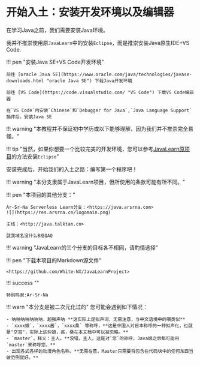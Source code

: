 # 开始入土：安装开发环境以及编辑器

在学习Java之前，我们需要安装Java环境。

我并不推崇使用原`JavaLearn`中的安装`Eclipse`，而是推崇安装Java原生IDE+VS Code.

!!! pen "安装Java SE+VS Code开发环境"

    前往 [oracle Java SE](https://www.oracle.com/java/technologies/javase-downloads.html "oracle Java SE") 下载Java开发环境

    前往 [VS Code](https://code.visualstudio.com/ "VS Code") 下载VS Code编辑器

    在`VS Code`内安装`Chinese`和`Debugger for Java`,`Java Language Support`插件后，安装Java SE

!!! warning "本教程并不保证初中学历或以下能够理解，因为我们并不推崇完全易懂。"

!!! tip "当然，如果你想要一个比较完美的开发环境，您可以参考[JavaLearn原项目](https://java.talktan.cn "JavaLearn原项目")的方法安装`Eclipse`"

安装完成后，开始我们的入土之路：编写第一个程序吧！

!!! warning "本分支隶属于JavaLearn项目，但所使用的条款可能有所不同。"

!!! pen "本项目的其他分支："

    Ar-Sr-Na Serverless Learn分支：<https://java.arsrna.com>
    ![](https://res.arsrna.cn/logomain.png)

    主线：<http://java.talktan.cn>

    就我域名没什么B格QAQ

!!! warning "JavaLearn的三个分支的目标各不相同，请酌情选择"

!!! pen "下载本项目的Markdown源文件"

    <https://github.com/White-NX/JavaLearnProject>

!!! success ""

    特别鸣谢:Ar-Sr-Na

!!! warn "本分支是被二次元化过的"
    您可能会遇到如下情况：
    
    - 呐呐呐呐呐呐呐，超强声呐 **这实际上是拟声词，无需注意，与中文语境中的喂类似**
    - `xxxx娘`，`xxxx酱`，`xxxx桑` 等称呼，**这是中国人对日本称呼的一种拟声化，也就是"空耳"，实际上这些娘，酱，桑在本文档中可以被忽略。**
    - `master`，释义：主人。**没错，主人，这是对`您`的称呼，Java娘之后都可能用`master`来称呼您。**
    - 出现各式各样的动漫角色名称。**无需在意，Master只需要将包含在代码块中的任何东西当做范例就好。**